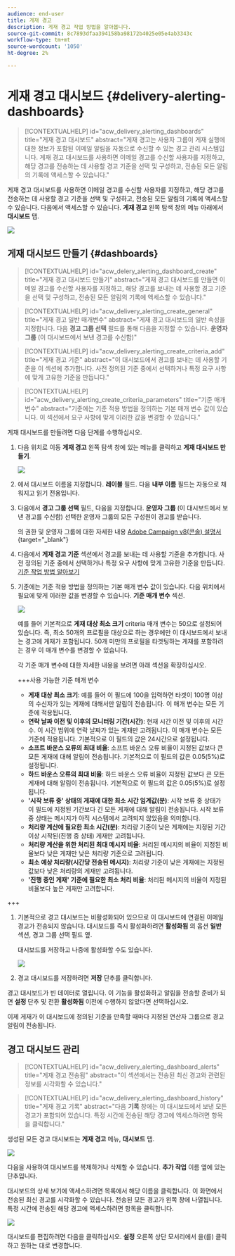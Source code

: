 ```yaml
---
audience: end-user
title: 게재 경고
description: 게재 경고 작업 방법을 알아봅니다.
source-git-commit: 8c7893dfaa394158ba98172b4025e05e4ab3343c
workflow-type: tm+mt
source-wordcount: '1050'
ht-degree: 2%

---
```


# 게재 경고 대시보드 {#delivery-alerting-dashboards}

>[!CONTEXTUALHELP]
>id="acw_delivery_alerting_dashboards"
>title="게재 경고 대시보드"
>abstract="게재 경고는 사용자 그룹이 게재 실행에 대한 정보가 포함된 이메일 알림을 자동으로 수신할 수 있는 경고 관리 시스템입니다. 게재 경고 대시보드를 사용하면 이메일 경고를 수신할 사용자를 지정하고, 해당 경고를 전송하는 데 사용할 경고 기준을 선택 및 구성하고, 전송된 모든 알림의 기록에 액세스할 수 있습니다."

게재 경고 대시보드를 사용하면 이메일 경고를 수신할 사용자를 지정하고, 해당 경고를 전송하는 데 사용할 경고 기준을 선택 및 구성하고, 전송된 모든 알림의 기록에 액세스할 수 있습니다. 다음에서 액세스할 수 있습니다. **게재 경고** 왼쪽 탐색 창의 메뉴 아래에서 **대시보드** 탭.

![](assets/alerting-dashboard-list.png)

## 게재 대시보드 만들기 {#dashboards}

>[!CONTEXTUALHELP]
>id="acw_delery_alerting_dashboard_create"
>title="게재 경고 대시보드 만들기"
>abstract="게재 경고 대시보드를 만들면 이메일 경고를 수신할 사용자를 지정하고, 해당 경고를 보내는 데 사용할 경고 기준을 선택 및 구성하고, 전송된 모든 알림의 기록에 액세스할 수 있습니다."

>[!CONTEXTUALHELP]
>id="acw_delivery_alerting_create_general"
>title="게재 경고 일반 매개변수"
>abstract="게재 경고 대시보드의 일반 속성을 지정합니다. 다음 **경고 그룹 선택** 필드를 통해 다음을 지정할 수 있습니다. **운영자 그룹** (이 대시보드에서 보낸 경고를 수신함)"

>[!CONTEXTUALHELP]
>id="acw_delivery_alerting_create_criteria_add"
>title="게재 경고 기준"
>abstract="이 대시보드에서 경고를 보내는 데 사용할 기준을 이 섹션에 추가합니다. 사전 정의된 기준 중에서 선택하거나 특정 요구 사항에 맞게 고유한 기준을 만듭니다."

>[!CONTEXTUALHELP]
>id="acw_delivery_alerting_create_criteria_parameters"
>title="기준 매개변수"
>abstract="기준에는 기준 적용 방법을 정의하는 기본 매개 변수 값이 있습니다. 이 섹션에서 요구 사항에 맞게 이러한 값을 변경할 수 있습니다."

게재 대시보드를 만들려면 다음 단계를 수행하십시오.

1. 다음 위치로 이동 **게재 경고** 왼쪽 탐색 창에 있는 메뉴를 클릭하고 **게재 대시보드 만들기**.

   ![](assets/alerting-dashboard.png)

1. 에서 대시보드 이름을 지정합니다. **레이블** 필드. 다음 **내부 이름** 필드는 자동으로 채워지고 읽기 전용입니다.

1. 다음에서 **경고 그룹 선택** 필드, 다음을 지정합니다. **운영자 그룹** (이 대시보드에서 보낸 경고를 수신함) 선택한 운영자 그룹의 모든 구성원이 경고를 받습니다.

   의 권한 및 운영자 그룹에 대한 자세한 내용 [Adobe Campaign v8(콘솔) 설명서](https://experienceleague.adobe.com/en/docs/campaign/campaign-v8/admin/permissions/gs-permissions){target="_blank"}

1. 다음에서 **게재 경고 기준** 섹션에서 경고를 보내는 데 사용할 기준을 추가합니다. 사전 정의된 기준 중에서 선택하거나 특정 요구 사항에 맞게 고유한 기준을 만듭니다. [기준 작업 방법 알아보기](../msg/delivery-alerting-criteria.md)

1. 기준에는 기준 적용 방법을 정의하는 기본 매개 변수 값이 있습니다. 다음 위치에서 필요에 맞게 이러한 값을 변경할 수 있습니다. **기준 매개 변수** 섹션.

   ![](assets/alerting-criteria-parameters.png)

   예를 들어 기본적으로 **게재 대상 최소 크기** criteria 매개 변수는 50으로 설정되어 있습니다. 즉, 최소 50개의 프로필을 대상으로 하는 경우에만 이 대시보드에서 보내는 경고에 게재가 포함됩니다. 50개 미만의 프로필을 타겟팅하는 게재를 포함하려는 경우 이 매개 변수를 변경할 수 있습니다.

   각 기준 매개 변수에 대한 자세한 내용을 보려면 아래 섹션을 확장하십시오.

   +++사용 가능한 기준 매개 변수

   * **게재 대상 최소 크기**: 예를 들어 이 필드에 100을 입력하면 타겟이 100명 이상의 수신자가 있는 게재에 대해서만 알림이 전송됩니다. 이 매개 변수는 모든 기준에 적용됩니다.
   * **연락 날짜 이전 및 이후의 모니터링 기간(시간)**: 현재 시간 이전 및 이후의 시간 수. 이 시간 범위에 연락 날짜가 있는 게재만 고려됩니다. 이 매개 변수는 모든 기준에 적용됩니다. 기본적으로 이 필드의 값은 24시간으로 설정됩니다.
   * **소프트 바운스 오류의 최대 비율**: 소프트 바운스 오류 비율이 지정된 값보다 큰 모든 게재에 대해 알림이 전송됩니다. 기본적으로 이 필드의 값은 0.05(5%)로 설정됩니다.
   * **하드 바운스 오류의 최대 비율**: 하드 바운스 오류 비율이 지정된 값보다 큰 모든 게재에 대해 알림이 전송됩니다. 기본적으로 이 필드의 값은 0.05(5%)로 설정됩니다.
   * **&#39;시작 보류 중&#39; 상태의 게재에 대한 최소 시간 임계값(분)**: 시작 보류 중 상태가 이 필드에 지정된 기간보다 긴 모든 게재에 대해 알림이 전송됩니다. 시작 보류 중 상태는 메시지가 아직 시스템에서 고려되지 않았음을 의미합니다.
   * **처리량 계산에 필요한 최소 시간(분)**: 처리량 기준이 낮은 게재에는 지정된 기간 이상 시작된(진행 중 상태) 게재만 고려됩니다.
   * **처리량 계산을 위한 처리된 최대 메시지 비율**: 처리된 메시지의 비율이 지정된 비율보다 낮은 게재만 낮은 처리량 기준으로 고려됩니다.
   * **최소 예상 처리량(시간당 전송된 메시지)**: 처리량 기준이 낮은 게재에는 지정된 값보다 낮은 처리량의 게재만 고려됩니다.
   * **&#39;진행 중인 게재&#39; 기준에 필요한 최소 처리 비율**: 처리된 메시지의 비율이 지정된 비율보다 높은 게재만 고려합니다.

+++

1. 기본적으로 경고 대시보드는 비활성화되어 있으므로 이 대시보드에 연결된 이메일 경고가 전송되지 않습니다. 대시보드를 즉시 활성화하려면 **활성화됨** 의 옵션 **일반** 섹션, 경고 그룹 선택 필드 옆.

   대시보드를 저장하고 나중에 활성화할 수도 있습니다.

   ![](assets/alerting-dashboard-enable.png)

1. 경고 대시보드를 저장하려면 **저장** 단추를 클릭합니다.

경고 대시보드가 빈 데이터로 열립니다. 이 기능을 활성화하고 알림을 전송할 준비가 되면 **설정** 단추 및 전환 **활성화됨** 이전에 수행하지 않았다면 선택하십시오.

이제 게재가 이 대시보드에 정의된 기준을 만족할 때마다 지정된 연산자 그룹으로 경고 알림이 전송됩니다.

## 경고 대시보드 관리

>[!CONTEXTUALHELP]
>id="acw_delivery_alerting_dashboard_alerts"
>title="게재 경고 전송됨"
>abstract="이 섹션에서는 전송된 최신 경고와 관련된 정보를 시각화할 수 있습니다."

>[!CONTEXTUALHELP]
>id="acw_delivery_alerting_dashboard_history"
>title="게재 경고 기록"
>abstract="다음 **기록** 창에는 이 대시보드에서 보낸 모든 경고가 포함되어 있습니다. 특정 시간에 전송된 해당 경고에 액세스하려면 항목을 클릭합니다."

생성된 모든 경고 대시보드는 **게재 경고** 메뉴, **대시보드** 탭.

![](assets/alerting-dashboard-list.png)

다음을 사용하여 대시보드를 복제하거나 삭제할 수 있습니다. **추가 작업** 이름 옆에 있는 단추입니다.

대시보드의 상세 보기에 액세스하려면 목록에서 해당 이름을 클릭합니다. 이 화면에서 전송된 최신 경고를 시각화할 수 있습니다. 전송된 모든 경고가 왼쪽 창에 나열됩니다. 특정 시간에 전송된 해당 경고에 액세스하려면 항목을 클릭합니다.

![](assets/alerting-dashboard-details.png)

대시보드를 편집하려면 다음을 클릭하십시오. **설정** 오른쪽 상단 모서리에서 을(를) 클릭하고 원하는 대로 변경합니다.
